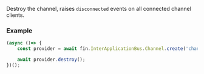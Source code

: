 Destroy the channel, raises `disconnected` events on all connected channel clients.

### Example
```js
(async ()=> {
    const provider = await fin.InterApplicationBus.Channel.create('channelName');

    await provider.destroy();
})();
```
